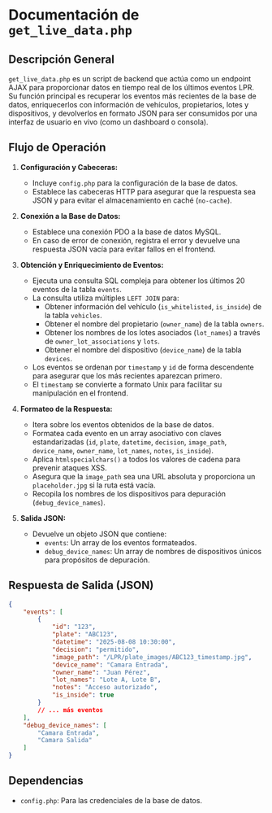 # Documentación de `get_live_data.php`

## Descripción General

`get_live_data.php` es un script de backend que actúa como un endpoint AJAX para proporcionar datos en tiempo real de los últimos eventos LPR. Su función principal es recuperar los eventos más recientes de la base de datos, enriquecerlos con información de vehículos, propietarios, lotes y dispositivos, y devolverlos en formato JSON para ser consumidos por una interfaz de usuario en vivo (como un dashboard o consola).

## Flujo de Operación

1.  **Configuración y Cabeceras:**
    *   Incluye `config.php` para la configuración de la base de datos.
    *   Establece las cabeceras HTTP para asegurar que la respuesta sea JSON y para evitar el almacenamiento en caché (`no-cache`).

2.  **Conexión a la Base de Datos:**
    *   Establece una conexión PDO a la base de datos MySQL.
    *   En caso de error de conexión, registra el error y devuelve una respuesta JSON vacía para evitar fallos en el frontend.

3.  **Obtención y Enriquecimiento de Eventos:**
    *   Ejecuta una consulta SQL compleja para obtener los últimos 20 eventos de la tabla `events`.
    *   La consulta utiliza múltiples `LEFT JOIN` para:
        *   Obtener información del vehículo (`is_whitelisted`, `is_inside`) de la tabla `vehicles`.
        *   Obtener el nombre del propietario (`owner_name`) de la tabla `owners`.
        *   Obtener los nombres de los lotes asociados (`lot_names`) a través de `owner_lot_associations` y `lots`.
        *   Obtener el nombre del dispositivo (`device_name`) de la tabla `devices`.
    *   Los eventos se ordenan por `timestamp` y `id` de forma descendente para asegurar que los más recientes aparezcan primero.
    *   El `timestamp` se convierte a formato Unix para facilitar su manipulación en el frontend.

4.  **Formateo de la Respuesta:**
    *   Itera sobre los eventos obtenidos de la base de datos.
    *   Formatea cada evento en un array asociativo con claves estandarizadas (`id`, `plate`, `datetime`, `decision`, `image_path`, `device_name`, `owner_name`, `lot_names`, `notes`, `is_inside`).
    *   Aplica `htmlspecialchars()` a todos los valores de cadena para prevenir ataques XSS.
    *   Asegura que la `image_path` sea una URL absoluta y proporciona un `placeholder.jpg` si la ruta está vacía.
    *   Recopila los nombres de los dispositivos para depuración (`debug_device_names`).

5.  **Salida JSON:**
    *   Devuelve un objeto JSON que contiene:
        *   `events`: Un array de los eventos formateados.
        *   `debug_device_names`: Un array de nombres de dispositivos únicos para propósitos de depuración.

## Respuesta de Salida (JSON)

```json
{
    "events": [
        {
            "id": "123",
            "plate": "ABC123",
            "datetime": "2025-08-08 10:30:00",
            "decision": "permitido",
            "image_path": "/LPR/plate_images/ABC123_timestamp.jpg",
            "device_name": "Camara Entrada",
            "owner_name": "Juan Pérez",
            "lot_names": "Lote A, Lote B",
            "notes": "Acceso autorizado",
            "is_inside": true
        }
        // ... más eventos
    ],
    "debug_device_names": [
        "Camara Entrada",
        "Camara Salida"
    ]
}
```

## Dependencias

*   `config.php`: Para las credenciales de la base de datos.